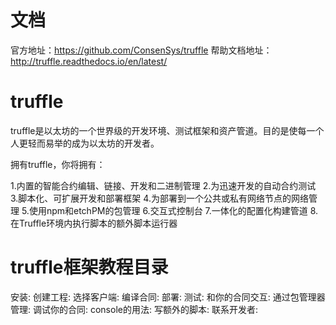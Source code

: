 # 文档
官方地址：https://github.com/ConsenSys/truffle
帮助文档地址：http://truffle.readthedocs.io/en/latest/

# truffle
truffle是以太坊的一个世界级的开发环境、测试框架和资产管道。目的是使每一个人更轻而易举的成为以太坊的开发者。

拥有truffle，你将拥有：

1.内置的智能合约编辑、链接、开发和二进制管理
2.为迅速开发的自动合约测试
3.脚本化、可扩展开发和部署框架
4.为部署到一个公共或私有网络节点的网络管理
5.使用npm和etchPM的包管理
6.交互式控制台
7.一体化的配置化构建管道
8.在Truffle环境内执行脚本的额外脚本运行器

# truffle框架教程目录

安装:
创建工程:
选择客户端:
编译合同:
部署:
测试:
和你的合同交互:
通过包管理器管理:
调试你的合同:
console的用法:
写额外的脚本:
联系开发者:

